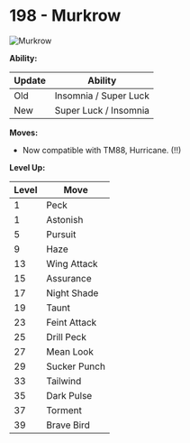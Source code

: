 # 198 - Murkrow
![][198]

**Ability:**

Update | Ability
---    | ---
Old    | Insomnia / Super Luck
New    | Super Luck / Insomnia

**Moves:**

 - Now compatible with TM88, Hurricane. (!!)

**Level Up:**

Level | Move
---   | ---
  1   | Peck
  1   | Astonish
  5   | Pursuit
  9   | Haze
 13   | Wing Attack
 15   | Assurance
 17   | Night Shade
 19   | Taunt
 23   | Feint Attack
 25   | Drill Peck
 27   | Mean Look
 29   | Sucker Punch
 33   | Tailwind
 35   | Dark Pulse
 37   | Torment
 39   | Brave Bird



[198]: https://raw.githubusercontent.com/PokeAPI/sprites/master/sprites/pokemon/198.png "Murkrow"
